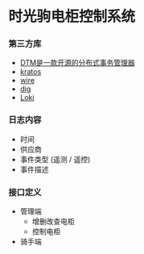 # 时光驹电柜控制系统

### 第三方库
- [DTM是一款开源的分布式事务管理器](https://www.dtm.pub/guide/start.html)
- [kratos](https://go-kratos.dev/docs)
- [wire](https://zhuanlan.zhihu.com/p/399101012)
- [dig](https://darjun.github.io/2020/02/22/godailylib/dig/)
- [Loki](https://github.com/grafana/loki)

### 日志内容
- 时间
- 供应商
- 事件类型 (遥测 / 遥控)
- 事件描述

### 接口定义
- 管理端
  - 增删改查电柜
  - 控制电柜
- 骑手端
